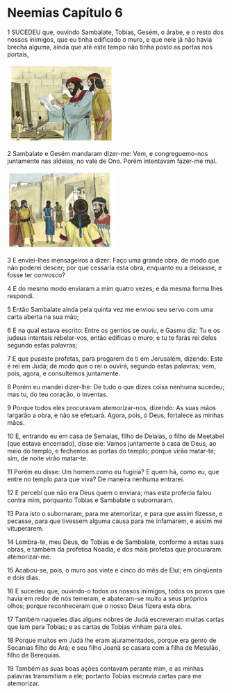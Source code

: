 # Neemias Capítulo 6

1	SUCEDEU que, ouvindo Sambalate, Tobias, Gesém, o árabe, e o resto dos nossos inimigos, que eu tinha edificado o muro, e que nele já não havia brecha alguma, ainda que até este tempo não tinha posto as portas nos portais,

![](.img/16_Ne_06_01_RG.jpg)

2	Sambalate e Gesém mandaram dizer-me: Vem, e congreguemo-nos juntamente nas aldeias, no vale de Ono. Porém intentavam fazer-me mal.

![](.img/16_Ne_06_02_RG.jpg)

3	E enviei-lhes mensageiros a dizer: Faço uma grande obra, de modo que não poderei descer; por que cessaria esta obra, enquanto eu a deixasse, e fosse ter convosco?

4	E do mesmo modo enviaram a mim quatro vezes; e da mesma forma lhes respondi.

5	Então Sambalate ainda pela quinta vez me enviou seu servo com uma carta aberta na sua mão;

6	E na qual estava escrito: Entre os gentios se ouviu, e Gasmu diz: Tu e os judeus intentais rebelar-vos, então edificas o muro; e tu te farás rei deles segundo estas palavras;

7	E que puseste profetas, para pregarem de ti em Jerusalém, dizendo: Este é rei em Judá; de modo que o rei o ouvirá, segundo estas palavras; vem, pois, agora, e consultemos juntamente.

8	Porém eu mandei dizer-lhe: De tudo o que dizes coisa nenhuma sucedeu; mas tu, do teu coração, o inventas.

9	Porque todos eles procuravam atemorizar-nos, dizendo: As suas mãos largarão a obra, e não se efetuará. Agora, pois, ó Deus, fortalece as minhas mãos.

10	E, entrando eu em casa de Semaías, filho de Delaías, o filho de Meetabel (que estava encerrado), disse ele: Vamos juntamente à casa de Deus, ao meio do templo, e fechemos as portas do templo; porque virão matar-te; sim, de noite virão matar-te.

11	Porém eu disse: Um homem como eu fugiria? E quem há, como eu, que entre no templo para que viva? De maneira nenhuma entrarei.

12	E percebi que não era Deus quem o enviara; mas esta profecia falou contra mim, porquanto Tobias e Sambalate o subornaram.

13	Para isto o subornaram, para me atemorizar, e para que assim fizesse, e pecasse, para que tivessem alguma causa para me infamarem, e assim me vituperarem.

14	Lembra-te, meu Deus, de Tobias e de Sambalate, conforme a estas suas obras, e também da profetisa Noadia, e dos mais profetas que procuraram atemorizar-me.

15	Acabou-se, pois, o muro aos vinte e cinco do mês de Elul; em cinqüenta e dois dias.

16	E sucedeu que, ouvindo-o todos os nossos inimigos, todos os povos que havia em redor de nós temeram, e abateram-se muito a seus próprios olhos; porque reconheceram que o nosso Deus fizera esta obra.

17	Também naqueles dias alguns nobres de Judá escreveram muitas cartas que iam para Tobias; e as cartas de Tobias vinham para eles.

18	Porque muitos em Judá lhe eram ajuramentados, porque era genro de Secanias filho de Ará; e seu filho Joanã se casara com a filha de Mesulão, filho de Berequias.

19	Também as suas boas ações contavam perante mim, e as minhas palavras transmitiam a ele; portanto Tobias escrevia cartas para me atemorizar.

